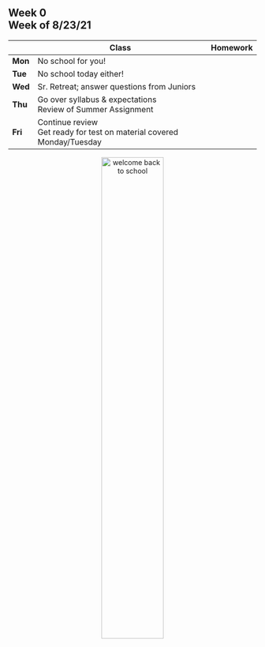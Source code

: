 <meta http-equiv="refresh" content="300"/>

## Week 0<br>Week of 8/23/21  
  
  |       | Class | Homework |
  | ----- | ----- | -------- |
  |**Mon**|No school for you! | |
  |**Tue**|No school today either! | |
  |**Wed**|Sr. Retreat; answer questions from Juniors | |
  |**Thu**|Go over syllabus & expectations<br>Review of Summer Assignment | |
  |**Fri**|Continue review<br>Get ready for test on material covered Monday/Tuesday | |

  <!-- Go to [Scratch](https://scratch.mit.edu) and sign up for an account. Make sure you remember your login information.  -->

<div style="text-align:center">
<img src="https://image.freepik.com/free-vector/back-school-design-with-yellow-background-vector_1142-4669.jpg" alt="welcome back to school" width="50%">
</div>